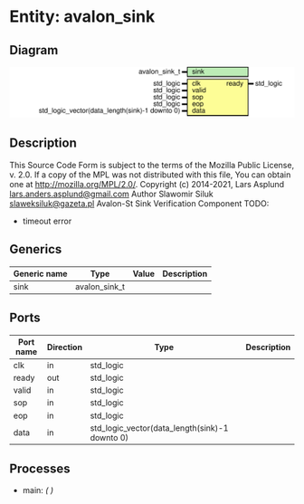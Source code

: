 # Entity: avalon_sink
## Diagram
![Diagram](avalon_sink.svg "Diagram")
## Description
This Source Code Form is subject to the terms of the Mozilla Public
License, v. 2.0. If a copy of the MPL was not distributed with this file,
You can obtain one at http://mozilla.org/MPL/2.0/.
Copyright (c) 2014-2021, Lars Asplund lars.anders.asplund@gmail.com
Author Slawomir Siluk slaweksiluk@gazeta.pl
Avalon-St Sink Verification Component
TODO:
- timeout error
## Generics
| Generic name | Type          | Value | Description |
| ------------ | ------------- | ----- | ----------- |
| sink         | avalon_sink_t |       |             |
## Ports
| Port name | Direction | Type                                           | Description |
| --------- | --------- | ---------------------------------------------- | ----------- |
| clk       | in        | std_logic                                      |             |
| ready     | out       | std_logic                                      |             |
| valid     | in        | std_logic                                      |             |
| sop       | in        | std_logic                                      |             |
| eop       | in        | std_logic                                      |             |
| data      | in        | std_logic_vector(data_length(sink)-1 downto 0) |             |
## Processes
- main: _(  )_


